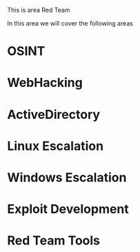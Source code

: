 This is area Red Team

In this area we will cover the following areas

# OSINT
# WebHacking
# ActiveDirectory
# Linux Escalation
# Windows Escalation
# Exploit Development
# Red Team Tools
